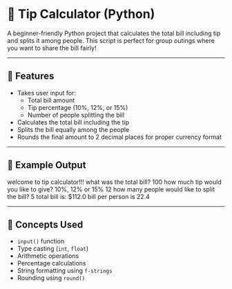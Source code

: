 # 💸 Tip Calculator (Python)

A beginner-friendly Python project that calculates the total bill including tip and splits it among people. This script is perfect for group outings where you want to share the bill fairly!

---

## 🚀 Features

- Takes user input for:
  - Total bill amount
  - Tip percentage (10%, 12%, or 15%)
  - Number of people splitting the bill
- Calculates the total bill including the tip
- Splits the bill equally among the people
- Rounds the final amount to 2 decimal places for proper currency format

---

## 🧪 Example Output

welcome to tip calculator!!!
what was the total bill?
100
how much tip would you like to give? 10%, 12% or 15%
12
how many people would like to split the bill?
5
total bill is: $112.0
bill per person is 22.4



---

## 🧠 Concepts Used

- `input()` function
- Type casting (`int`, `float`)
- Arithmetic operations
- Percentage calculations
- String formatting using `f-strings`
- Rounding using `round()`
